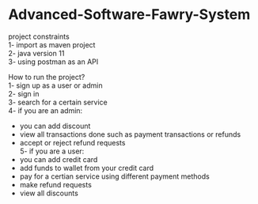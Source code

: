 # Advanced-Software-Fawry-System

project constraints <br />
1- import as maven project <br />
2- java version 11 <br />
3- using postman as an API <br />
 
How to run the project? <br />
1- sign up as a user or admin <br />
2- sign in <br />
3- search for a certain service <br />
4- if you are an admin: <br />
- you can add discount 
- view all transactions done such as payment transactions or refunds  
- accept or reject refund requests  <br />
5- if you are a user: <br />
- you can add credit card 
- add funds to wallet from your credit card 
- pay for a certian service using different payment methods 
- make refund requests 
- view all discounts 
 
